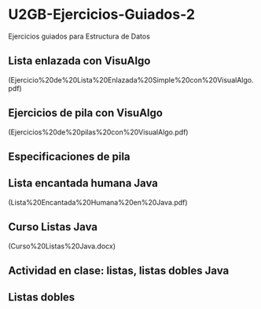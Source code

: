# U2GB-Ejercicios-Guiados-2
Ejercicios guiados para Estructura de Datos


## Lista enlazada con VisuAlgo
(Ejercicio%20de%20Lista%20Enlazada%20Simple%20con%20VisualAlgo.pdf)


## Ejercicios de pila con VisuAlgo
(Ejercicios%20de%20pilas%20con%20VisualAlgo.pdf)


## Especificaciones de pila

## Lista encantada humana Java
(Lista%20Encantada%20Humana%20en%20Java.pdf)


## Curso Listas Java
(Curso%20Listas%20Java.docx)


## Actividad en clase: listas, listas dobles Java

## Listas dobles
